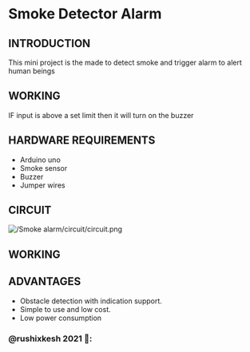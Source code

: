 # Smoke Detector Alarm

## INTRODUCTION

This mini project is the made to detect smoke and trigger alarm to alert human beings 

## WORKING

IF input is above a set limit then it will turn on the buzzer

## HARDWARE REQUIREMENTS

- Arduino uno
- Smoke sensor
- Buzzer
- Jumper wires

## CIRCUIT
![/Smoke alarm/circuit/circuit.png](https://github.com/rushixkesh/GPN_projects/blob/main/Smoke%20alarm/circuit/circuit.png)

## WORKING

## ADVANTAGES

- Obstacle detection with indication support.
- Simple to use and low cost.
- Low power consumption
 
 ### @rushixkesh 2021 👾:
